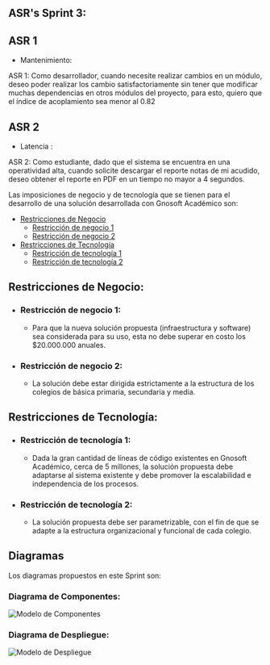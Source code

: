 ## ASR's Sprint 3: 
  ## ASR 1 
  *  Mantenimiento:

  ASR 1: Como desarrollador, cuando necesite realizar cambios en un módulo,  deseo poder realizar los cambio satisfactoriamente sin tener que modificar muchas dependencias en otros módulos del proyecto, para esto, quiero que el índice de acoplamiento sea menor al 0.82 

  ## ASR 2
  *  Latencia : 

ASR 2: Como estudiante, dado que el sistema se encuentra en una operatividad alta, cuando solicite descargar el reporte notas de mi acudido, deseo obtener el reporte en PDF en un tiempo no mayor a 4 segundos.

  
Las imposiciones de negocio y de tecnología que se tienen para el desarrollo de una solución desarrollada con Gnosoft Académico son:

* [Restricciones de Negocio](#Restricciones-de-negocio)
   * [Restricción de negocio 1](#Restricción-de-negocio-1) 
   * [Restricción de negocio 2](#Restricción-de-negocio-2) 
* [Restricciones de Tecnología](#Restricciones-de-tecnología)
   * [Restricción de tecnología 1](#Restricción-de-tecnología-1) 
   * [Restricción de tecnología 2](#Restricción-de-tecnología-2) 

## Restricciones de Negocio: 

  * ### Restricción de negocio 1:
     - Para que la nueva solución propuesta (infraestructura y software) sea considerada para su uso, esta no debe superar en costo los $20.000.000 anuales.
  * ### Restricción de negocio 2:
     - La solución debe estar dirigida estrictamente a la estructura de los colegios de básica primaria, secundaria y media.

## Restricciones de Tecnología:

  * ### Restricción de tecnología 1:
     - Dada la gran cantidad de líneas de código existentes en Gnosoft Académico, cerca de 5 millones, la solución propuesta debe adaptarse al sistema 
       existente y debe promover la escalabilidad e independencia de los procesos.
  * ### Restricción de tecnología 2:
     - La solución propuesta debe ser parametrizable, con el fin de que se adapte a la estructura organizacional y funcional de cada colegio.

## Diagramas
  
   Los diagramas propuestos en este Sprint son:
   
   ### Diagrama de Componentes:
     
   ![Modelo de Componentes](https://cdn.discordapp.com/attachments/752216132488003716/842696791937384478/Diagrama_de_Componentes_-_Sprint_3.png)
     
   ### Diagrama de Despliegue:
   
   ![Modelo de Despliegue](https://cdn.discordapp.com/attachments/752216132488003716/842697036965085214/Diagra_de_Despliegue_10-05.png)
   

